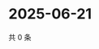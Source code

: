 # 2025-06-21

共 0 条

<!-- BEGIN ZHIHUVIDEO -->
<!-- 最后更新时间 Sat Jun 21 2025 14:15:09 GMT+0800 (China Standard Time) -->

<!-- END ZHIHUVIDEO -->

